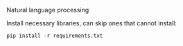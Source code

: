 Natural language processing

Install necessary libraries, can skip ones that cannot install:
```
pip install -r requirements.txt
```
